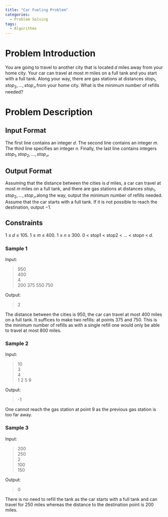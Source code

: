 ```yaml
---
title: "Car Fueling Problem"
categories:
  - Problem Solving
tags:
  - Algorithms
---
```

# Problem Introduction
You are going to travel to another city that is located 𝑑 miles away from your home city. Your car can travel at most 𝑚 miles on a full tank and you start with a full tank. Along your way, there are gas stations at distances $stop_1, stop_2,..., stop_𝑛$ from your home city. What is the minimum number of refills needed?
# Problem Description
## Input Format 
The first line contains an integer 𝑑. The second line contains an integer 𝑚. The third line specifies an integer 𝑛. Finally, the last line contains integers $stop_1, stop_2,..., stop_𝑛$.
## Output Format 
Assuming that the distance between the cities is 𝑑 miles, a car can travel at most 𝑚 miles on a full tank, and there are gas stations at distances $stop_1, stop_2,..., stop_𝑛$ along the way, output the
minimum number of refills needed. Assume that the car starts with a full tank. If it is not possible to
reach the destination, output −1.
## Constraints 
1 ≤ 𝑑 ≤ 105. 1 ≤ 𝑚 ≤ 400. 1 ≤ 𝑛 ≤ 300. 0 < stop1 < stop2 < ... < stop𝑛 < 𝑑.
### Sample 1
Input:
>950
<br>400
<br>4
<br>200 375 550 750

Output:
>2

The distance between the cities is 950, the car can travel at most 400 miles on a full tank. It suffices
to make two refills: at points 375 and 750. This is the minimum number of refills as with a single refill
one would only be able to travel at most 800 miles.

### Sample 2
Input:
>10
<br>3
<br>4
<br>1 2 5 9

Output:
>-1

One cannot reach the gas station at point 9 as the previous gas station is too far away.

### Sample 3
Input:
>200
<br>250
<br>2
<br>100
<br>150

Output:
>0

There is no need to refill the tank as the car starts with a full tank and can travel for 250 miles
whereas the distance to the destination point is 200 miles.